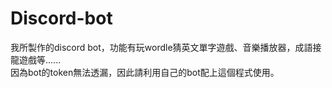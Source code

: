 # Discord-bot
我所製作的discord bot，功能有玩wordle猜英文單字遊戲、音樂播放器，成語接龍遊戲等......
<br>因為bot的token無法透漏，因此請利用自己的bot配上這個程式使用。
